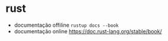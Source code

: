 # rust

- documentação offiline `rustup docs --book`
- documentação online https://doc.rust-lang.org/stable/book/
